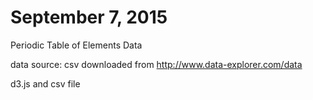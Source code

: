 # September 7, 2015

Periodic Table of Elements Data

data source: csv downloaded from http://www.data-explorer.com/data  


d3.js and csv file



